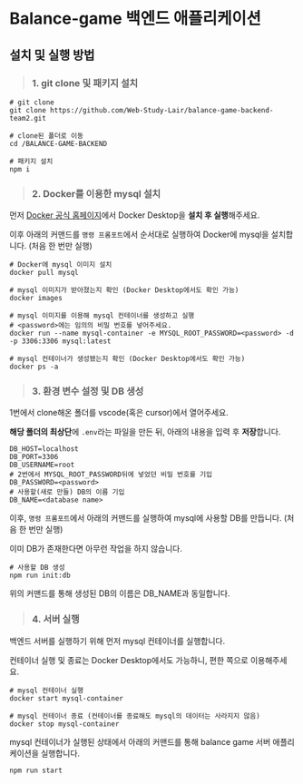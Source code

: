 # Balance-game 백엔드 애플리케이션

## 설치 및 실행 방법

> ### 1. git clone 및 패키지 설치

```
# git clone
git clone https://github.com/Web-Study-Lair/balance-game-backend-team2.git

# clone된 폴더로 이동
cd /BALANCE-GAME-BACKEND

# 패키지 설치
npm i
```


> ### 2. Docker를 이용한 mysql 설치

먼저 [Docker 공식 홈페이지](https://www.docker.com/products/docker-desktop/)에서 Docker Desktop을 **설치 후 실행**해주세요.

이후 아래의 커맨드를 `명령 프롬포트`에서 순서대로 실행하여 Docker에 mysql을 설치합니다. (처음 한 번만 실행) 

```
# Docker에 mysql 이미지 설치
docker pull mysql

# mysql 이미지가 받아졌는지 확인 (Docker Desktop에서도 확인 가능)
docker images

# mysql 이미지를 이용해 mysql 컨테이너를 생성하고 실행
# <password>에는 임의의 비밀 번호를 넣어주세요.
docker run --name mysql-container -e MYSQL_ROOT_PASSWORD=<password> -d -p 3306:3306 mysql:latest

# mysql 컨테이너가 생성됐는지 확인 (Docker Desktop에서도 확인 가능)
docker ps -a
```


> ### 3. 환경 변수 설정 및 DB 생성

1번에서 clone해온 폴더를 vscode(혹은 cursor)에서 열어주세요.

**해당 폴더의 최상단**에 `.env`라는 파일을 만든 뒤, 아래의 내용을 입력 후 **저장**합니다.

```
DB_HOST=localhost
DB_PORT=3306
DB_USERNAME=root
# 2번에서 MYSQL_ROOT_PASSWORD뒤에 넣었던 비밀 번호를 기입
DB_PASSWORD=<password>
# 사용할(새로 만들) DB의 이름 기입
DB_NAME=<database name>
```

이후, `명령 프롬포트`에서 아래의 커맨드를 실행하여 mysql에 사용할 DB를 만듭니다. (처음 한 번만 실행)

이미 DB가 존재한다면 아무런 작업을 하지 않습니다.

```
# 사용할 DB 생성
npm run init:db
```
위의 커맨드를 통해 생성된 DB의 이름은 DB_NAME과 동일합니다.


> ### 4. 서버 실행

백엔드 서버를 실행하기 위해 먼저 mysql 컨테이너를 실행합니다. 

컨테이너 실행 및 종료는 Docker Desktop에서도 가능하니, 편한 쪽으로 이용해주세요.

```
# mysql 컨테이너 실행
docker start mysql-container

# mysql 컨테이너 종료 (컨테이너를 종료해도 mysql의 데이터는 사라지지 않음)
docker stop mysql-container
```

mysql 컨테이너가 실행된 상태에서 아래의 커맨드를 통해 balance game 서버 애플리케이션을 실행합니다.

```
npm run start
```